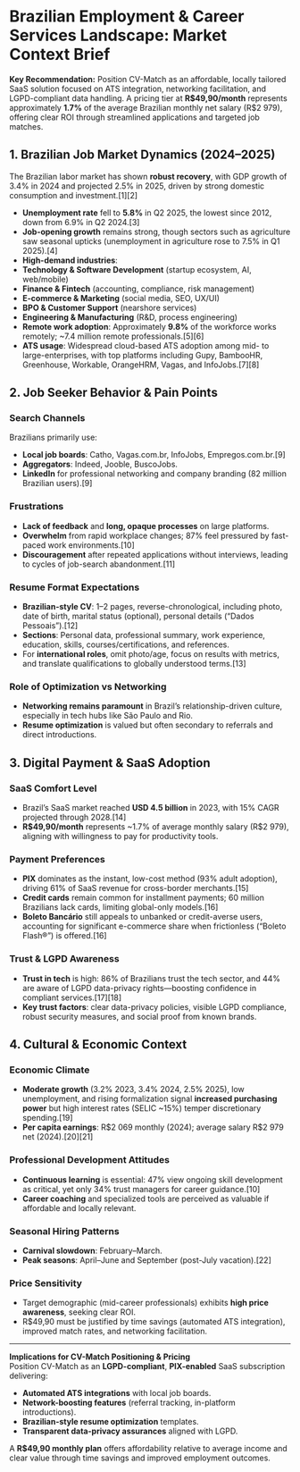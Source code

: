 # Brazilian Employment & Career Services Landscape: Market Context Brief

**Key Recommendation:** Position CV-Match as an affordable, locally tailored SaaS solution focused on ATS integration, networking facilitation, and LGPD-compliant data handling. A pricing tier at **R\$49,90/month** represents approximately **1.7%** of the average Brazilian monthly net salary (R\$2 979), offering clear ROI through streamlined applications and targeted job matches.

## 1. Brazilian Job Market Dynamics (2024–2025)

The Brazilian labor market has shown **robust recovery**, with GDP growth of 3.4% in 2024 and projected 2.5% in 2025, driven by strong domestic consumption and investment.[1][2]
-  **Unemployment rate** fell to **5.8%** in Q2 2025, the lowest since 2012, down from 6.9% in Q2 2024.[3]
-  **Job-opening growth** remains strong, though sectors such as agriculture saw seasonal upticks (unemployment in agriculture rose to 7.5% in Q1 2025).[4]
-  **High-demand industries**:  
  - **Technology & Software Development** (startup ecosystem, AI, web/mobile)  
  - **Finance & Fintech** (accounting, compliance, risk management)  
  - **E-commerce & Marketing** (social media, SEO, UX/UI)  
  - **BPO & Customer Support** (nearshore services)  
  - **Engineering & Manufacturing** (R&D, process engineering)  
-  **Remote work adoption**: Approximately **9.8%** of the workforce works remotely; ~7.4 million remote professionals.[5][6]
-  **ATS usage**: Widespread cloud-based ATS adoption among mid- to large-enterprises, with top platforms including Gupy, BambooHR, Greenhouse, Workable, OrangeHRM, Vagas, and InfoJobs.[7][8]

## 2. Job Seeker Behavior & Pain Points

### Search Channels  
Brazilians primarily use:  
- **Local job boards**: Catho, Vagas.com.br, InfoJobs, Empregos.com.br.[9]
- **Aggregators**: Indeed, Jooble, BuscoJobs.  
- **LinkedIn** for professional networking and company branding (82 million Brazilian users).[9]

### Frustrations  
- **Lack of feedback** and **long, opaque processes** on large platforms.  
- **Overwhelm** from rapid workplace changes; 87% feel pressured by fast-paced work environments.[10]
- **Discouragement** after repeated applications without interviews, leading to cycles of job-search abandonment.[11]

### Resume Format Expectations  
- **Brazilian-style CV**: 1–2 pages, reverse-chronological, including photo, date of birth, marital status (optional), personal details (“Dados Pessoais”).[12]
- **Sections**: Personal data, professional summary, work experience, education, skills, courses/certifications, and references.  
- For **international roles**, omit photo/age, focus on results with metrics, and translate qualifications to globally understood terms.[13]

### Role of Optimization vs Networking  
- **Networking remains paramount** in Brazil’s relationship-driven culture, especially in tech hubs like São Paulo and Rio.  
- **Resume optimization** is valued but often secondary to referrals and direct introductions.  

## 3. Digital Payment & SaaS Adoption

### SaaS Comfort Level  
- Brazil’s SaaS market reached **USD 4.5 billion** in 2023, with 15% CAGR projected through 2028.[14]
- **R\$49,90/month** represents ~1.7% of average monthly salary (R\$2 979), aligning with willingness to pay for productivity tools.

### Payment Preferences  
- **PIX** dominates as the instant, low-cost method (93% adult adoption), driving 61% of SaaS revenue for cross-border merchants.[15]
- **Credit cards** remain common for installment payments; 60 million Brazilians lack cards, limiting global-only models.[16]
- **Boleto Bancário** still appeals to unbanked or credit-averse users, accounting for significant e-commerce share when frictionless (“Boleto Flash®”) is offered.[16]

### Trust & LGPD Awareness  
- **Trust in tech** is high: 86% of Brazilians trust the tech sector, and 44% are aware of LGPD data-privacy rights—boosting confidence in compliant services.[17][18]
- **Key trust factors**: clear data-privacy policies, visible LGPD compliance, robust security measures, and social proof from known brands.

## 4. Cultural & Economic Context

### Economic Climate  
- **Moderate growth** (3.2% 2023, 3.4% 2024, 2.5% 2025), low unemployment, and rising formalization signal **increased purchasing power** but high interest rates (SELIC ~15%) temper discretionary spending.[19]
- **Per capita earnings**: R\$2 069 monthly (2024); average salary R\$2 979 net (2024).[20][21]

### Professional Development Attitudes  
- **Continuous learning** is essential: 47% view ongoing skill development as critical, yet only 34% trust managers for career guidance.[10]
- **Career coaching** and specialized tools are perceived as valuable if affordable and locally relevant.

### Seasonal Hiring Patterns  
- **Carnival slowdown**: February–March.  
- **Peak seasons**: April–June and September (post-July vacation).[22]

### Price Sensitivity  
- Target demographic (mid-career professionals) exhibits **high price awareness**, seeking clear ROI.  
- R\$49,90 must be justified by time savings (automated ATS integration), improved match rates, and networking facilitation.

***

**Implications for CV-Match Positioning & Pricing**  
Position CV-Match as an **LGPD-compliant**, **PIX-enabled** SaaS subscription delivering:  
- **Automated ATS integrations** with local job boards.  
- **Network-boosting features** (referral tracking, in-platform introductions).  
- **Brazilian-style resume optimization** templates.  
- **Transparent data-privacy assurances** aligned with LGPD.  

A **R\$49,90 monthly plan** offers affordability relative to average income and clear value through time savings and improved employment outcomes.